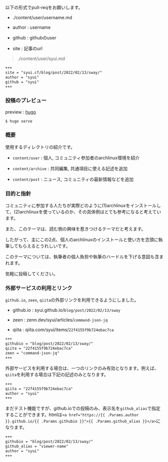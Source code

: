 以下の形式でpull-reqをお願いします。

- ./content/user/username.md

- author : username

- github : githubのuser

- site : 記事のurl

> ./content/user/syui.md

```html:./content/user/syui.md
+++
site = "syui.cf/blog/post/2022/02/13/sway/"
author = "syui"
github = "syui"
+++
```

### 投稿のプレビュー

preview : [hugo](https://github.com/gohugoio/hugo)

```sh
$ hugo serve
```

### 概要

使用するディレクトリの紹介です。

- `content/user` : 個人, コミュニティ参加者のarchlinux環境を紹介

- `content/archive` : 共同編集, 共通項目に使える記述を追加

- `content/post` : ニュース, コミュニティの最新情報などを追加

### 目的と指針

コミュニティに参加する人たちが実際どのように(1)archlinuxをインストールして、(2)archlinuxを使っているのか、その具体例はとても参考になると考えています。

また、このテーマは、読む側の興味を惹きつけるテーマだと考えます。

したがって、主にこの2点、個人のarchlinuxのインストールと使い方を念頭に執筆してもらえるとうれしいです。

このテーマについては、執筆者の個人負担や執筆のハードルを下げる意図も含まれます。

気軽に投稿してください。

### 外部サービスの利用とリンク

`github.io`, `zeen`, `qiita`の外部リンクを利用できるようにしました。

- github.io : syui.github.io/`blog/post/2022/02/13/sway`

- zeen : zenn.dev/syui/articles/`command-json-jq`

- qiita : qiita.com/syui/items/`22f4155f9b724ebac7ca`

```html:./content/user/syui.md
+++
githubio = "blog/post/2022/02/13/sway/"
qiita = "22f4155f9b724ebac7ca"
zeen = "command-json-jq"
+++
```

外部サービスを利用する場合は、一つのリンクのみ有効となります。例えば、`qiita`を利用する場合は下記の記述のみとなります。

```html:./content/user/syui.md
+++
qiita = "22f4155f9b724ebac7ca"
author = "syui"
+++
```

まだテスト機能ですが、github.ioでの投稿のみ、表示名を`github_alias`で指定することができます。htmlは`<a href="https://{{ .Params.author }}.github.io/{{ .Params.githubio }}">{{ .Params.github_alias }}</a>`になります。

```html:./content/user/syui-githubio.md
+++
githubio = "blog/post/2022/02/13/sway/"
github_alias = "viewer-name"
author = "syui"
+++
```
